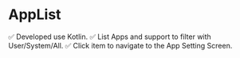 # AppList
✅ Developed use Kotlin.
✅ List Apps and support to filter with User/System/All.
✅ Click item to navigate to the App Setting Screen.
